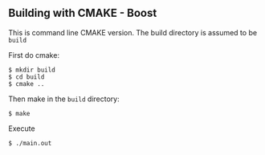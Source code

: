 ## Building with CMAKE - Boost

This is command line CMAKE version. The build directory is assumed to be `build`

First do cmake:

    $ mkdir build
    $ cd build
    $ cmake ..
    
Then make in the `build` directory:

    $ make
    
Execute

    $ ./main.out
